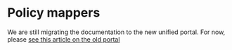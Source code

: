 ﻿# Policy mappers

We are still migrating the documentation to the new unified portal. For now, please
[see this article on the old portal](http://pki.lacunasoftware.com/Help/html/4e9a354a-cbdf-470a-9e1e-aff07f867935.htm)
